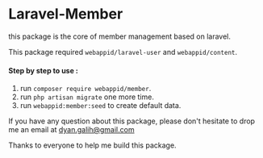# Laravel-Member

this package is the core of member management based on laravel.

This package required `webappid/laravel-user` and `webappid/content`. 

#### Step by step to use :

1. run `composer require webappid/member`.
2. run `php artisan migrate` one more time.
3. run `webappid:member:seed` to create default data.

If you have any question about this package, please don't hesitate to drop me an email at dyan.galih@gmail.com

Thanks to everyone to help me build this package. 
